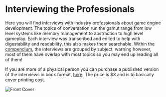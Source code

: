 # Interviewing the Professionals

Here you will find interviews with industry professionals about game engine development. The topics of conversation run the gamut range from low level systems like memory management to abstraction to high level gameplay. Each interview was transcribed and edited to help with digestability and readability, this also makes them searchable. Within the [compendium](../compendium/introduction.md), the interviews are grouped by subject, warning however, most of them have overlap with most topics so you may end up reading all of them!

If you are more of a physical person you can purchase a published version of the interviews in book format, [here](http://www.lulu.com/shop/caleb-biasco-and-jared-ettinger-and-jacob-wilson-and-chaojie-zhu/behind-the-black-box-sessions-with-game-engine-professionals/paperback/product-23880229.html). The price is $3 and is to basically cover printing cost.

![Front Cover](../../images/timeline-only/social_cover.png)